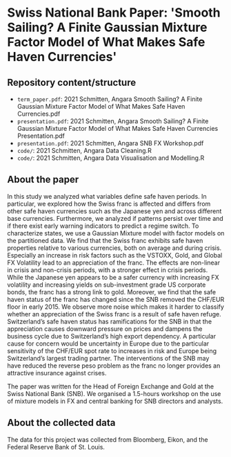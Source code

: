 # Swiss National Bank Paper: 'Smooth Sailing? A Finite Gaussian Mixture Factor Model of What Makes Safe Haven Currencies'

## Repository content/structure

- `term_paper.pdf`: 2021 Schmitten, Angara Smooth Sailing? A Finite Gaussian Mixture Factor Model of What Makes Safe Haven Currencies.pdf
- `presentation.pdf`: 2021 Schmitten, Angara Smooth Sailing? A Finite Gaussian Mixture Factor Model of What Makes Safe Haven Currencies Presentation.pdf
- `presentation.pdf`: 2021 Schmitten, Angara SNB FX Workshop.pdf
- `code/`: 2021 Schmitten, Angara Data Cleaning.R
- `code/`: 2021 Schmitten, Angara Data Visualisation and Modelling.R

## About the paper
In this study we analyzed what variables define safe haven periods. In particular, we explored how the Swiss franc is affected and differs from other safe haven currencies such as the Japanese yen and across different base currencies. Furthermore, we analyzed if patterns persist over time and if there exist early warning indicators to predict a regime switch. To characterize states, we use a Gaussian Mixture model with factor models on the partitioned data. We find that the Swiss franc exhibits safe haven properties relative to various currencies, both on average and during crisis. Especially an increase in risk factors such as the VSTOXX, Gold, and Global FX Volatility lead to an appreciation of the franc. The effects are non-linear in crisis and non-crisis periods, with a stronger effect in crisis periods. While the Japanese yen appears to be a safer currency with increasing FX volatility and increasing yields on sub-investment grade US corporate bonds, the franc has a strong link to gold. Moreover, we find that the safe haven status of the franc has changed since the SNB removed the CHF/EUR floor in early 2015. We observe more noise which makes it harder to classify whether an appreciation of the Swiss franc is a result of safe haven refuge. Switzerland’s safe haven status has ramifications for the SNB in that the appreciation causes downward pressure on prices and dampens the business cycle due to Switzerland’s high export dependency. A particular cause for concern would be uncertainty in Europe due to the particular sensitivity of the CHF/EUR spot rate to increases in risk and Europe being Switzerland’s largest trading partner. The interventions of the SNB may have reduced the reverse peso problem as the franc no longer provides an attractive insurance against crises.

The paper was written for the Head of Foreign Exchange and Gold at the Swiss National Bank (SNB). We organised a 1.5-hours workshop on the use of mixture models in FX and central banking for SNB directors and analysts. 


## About the collected data
The data for this project was collected from Bloomberg, Eikon, and the Federal Reserve Bank of St. Louis.

